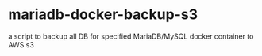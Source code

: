 # mariadb-docker-backup-s3
a script to backup all DB for specified MariaDB/MySQL docker container to AWS s3
